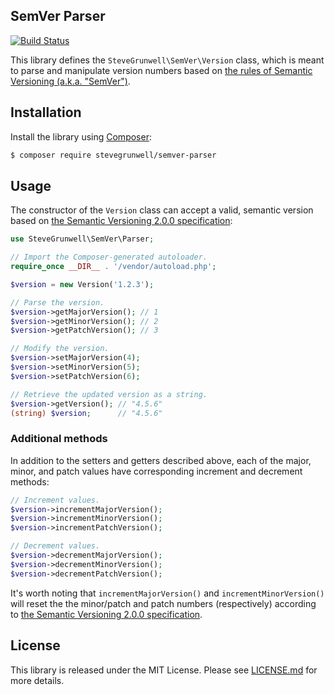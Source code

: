 ## SemVer Parser

[![Build Status](https://travis-ci.com/stevegrunwell/semver-parser.svg?branch=develop)](https://travis-ci.com/stevegrunwell/semver-parser)

This library defines the `SteveGrunwell\SemVer\Version` class, which is meant to parse and manipulate version numbers based on [the rules of Semantic Versioning (a.k.a. "SemVer")](https://semver.org/).

## Installation

Install the library using [Composer](https://getcomposer.org/):

```sh
$ composer require stevegrunwell/semver-parser
```

## Usage

The constructor of the `Version` class can accept a valid, semantic version based on [the Semantic Versioning 2.0.0 specification](https://semver.org/spec/v2.0.0.html):

```php
use SteveGrunwell\SemVer\Parser;

// Import the Composer-generated autoloader.
require_once __DIR__ . '/vendor/autoload.php';

$version = new Version('1.2.3');

// Parse the version.
$version->getMajorVersion(); // 1
$version->getMinorVersion(); // 2
$version->getPatchVersion(); // 3

// Modify the version.
$version->setMajorVersion(4);
$version->setMinorVersion(5);
$version->setPatchVersion(6);

// Retrieve the updated version as a string.
$version->getVersion(); // "4.5.6"
(string) $version;      // "4.5.6"
```

### Additional methods

In addition to the setters and getters described above, each of the major, minor, and patch values have corresponding increment and decrement methods:

```php
// Increment values.
$version->incrementMajorVersion();
$version->incrementMinorVersion();
$version->incrementPatchVersion();

// Decrement values.
$version->decrementMajorVersion();
$version->decrementMinorVersion();
$version->decrementPatchVersion();
```

It's worth noting that `incrementMajorVersion()` and `incrementMinorVersion()` will reset the the minor/patch and patch numbers (respectively) according to [the Semantic Versioning 2.0.0 specification](https://semver.org/spec/v2.0.0.html#spec-item-7).

## License

This library is released under the MIT License. Please see [LICENSE.md](LICENSE.md) for more details.
